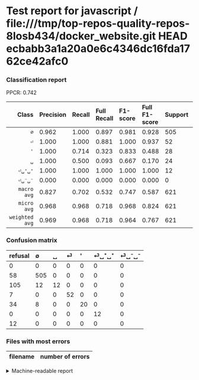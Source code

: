 # Test report for javascript / file:///tmp/top-repos-quality-repos-8losb434/docker_website.git HEAD ecbabb3a1a20a0e6c4346dc16fda1762ce42afc0

### Classification report

PPCR: 0.742

| Class | Precision | Recall | Full Recall | F1-score | Full F1-score | Support | Full Support | PPCR |
|------:|:----------|:-------|:------------|:---------|:---------|:--------|:-------------|:-----|
| `∅` | 0.962| 1.000| 0.897| 0.981| 0.928| 505| 563| 0.897 |
| `⏎` | 1.000| 1.000| 0.881| 1.000| 0.937| 52| 59| 0.881 |
| `'` | 1.000| 0.714| 0.323| 0.833| 0.488| 28| 62| 0.452 |
| `␣` | 1.000| 0.500| 0.093| 0.667| 0.170| 24| 129| 0.186 |
| `⏎␣⁺␣⁺` | 1.000| 1.000| 1.000| 1.000| 1.000| 12| 12| 1.000 |
| `⏎␣⁻␣⁻` | 0.000| 0.000| 0.000| 0.000| 0.000| 0| 12| 0.000 |
| `macro avg` | 0.827| 0.702| 0.532| 0.747| 0.587| 621| 837| 0.742 |
| `micro avg` | 0.968| 0.968| 0.718| 0.968| 0.824| 621| 837| 0.742 |
| `weighted avg` | 0.969| 0.968| 0.718| 0.964| 0.767| 621| 837| 0.742 |

### Confusion matrix

|refusal|  ∅| ␣| ⏎| '| ⏎␣⁺␣⁺| ⏎␣⁻␣⁻| 
|:---|:---|:---|:---|:---|:---|:---|
|0 |0 |0 |0 |0 |0 |0 |
|58 |505 |0 |0 |0 |0 |0 |
|105 |12 |12 |0 |0 |0 |0 |
|7 |0 |0 |52 |0 |0 |0 |
|34 |8 |0 |0 |20 |0 |0 |
|0 |0 |0 |0 |0 |12 |0 |
|12 |0 |0 |0 |0 |0 |0 |

### Files with most errors

| filename | number of errors|
|:----:|:-----|

<details>
    <summary>Machine-readable report</summary>
```json
{
  "cl_report": {"\u0027": {"f1-score": 0.8333333333333333, "precision": 1.0, "recall": 0.7142857142857143, "support": 28}, "macro avg": {"f1-score": 0.7467637540453075, "precision": 0.826984126984127, "recall": 0.7023809523809524, "support": 621}, "micro avg": {"f1-score": 0.9677938808373591, "precision": 0.9677938808373591, "recall": 0.9677938808373591, "support": 621}, "weighted avg": {"f1-score": 0.963812412384243, "precision": 0.9690207806149836, "recall": 0.9677938808373591, "support": 621}, "\u2205": {"f1-score": 0.9805825242718447, "precision": 0.9619047619047619, "recall": 1.0, "support": 505}, "\u23ce": {"f1-score": 1.0, "precision": 1.0, "recall": 1.0, "support": 52}, "\u23ce\u2423\u207a\u2423\u207a": {"f1-score": 1.0, "precision": 1.0, "recall": 1.0, "support": 12}, "\u23ce\u2423\u207b\u2423\u207b": {"f1-score": 0.0, "precision": 0.0, "recall": 0.0, "support": 0}, "\u2423": {"f1-score": 0.6666666666666666, "precision": 1.0, "recall": 0.5, "support": 24}},
  "cl_report_full": {"\u0027": {"f1-score": 0.4878048780487805, "precision": 1.0, "recall": 0.3225806451612903, "support": 62}, "macro avg": {"f1-score": 0.587210567412096, "precision": 0.826984126984127, "recall": 0.5323233824983927, "support": 837}, "micro avg": {"f1-score": 0.8244170096021948, "precision": 0.9677938808373591, "recall": 0.7180406212664278, "support": 837}, "weighted avg": {"f1-score": 0.7671666620954279, "precision": 0.9600386869204074, "recall": 0.7180406212664278, "support": 837}, "\u2205": {"f1-score": 0.9283088235294117, "precision": 0.9619047619047619, "recall": 0.8969804618117229, "support": 563}, "\u23ce": {"f1-score": 0.936936936936937, "precision": 1.0, "recall": 0.8813559322033898, "support": 59}, "\u23ce\u2423\u207a\u2423\u207a": {"f1-score": 1.0, "precision": 1.0, "recall": 1.0, "support": 12}, "\u23ce\u2423\u207b\u2423\u207b": {"f1-score": 0.0, "precision": 0.0, "recall": 0.0, "support": 12}, "\u2423": {"f1-score": 0.1702127659574468, "precision": 1.0, "recall": 0.09302325581395349, "support": 129}},
  "ppcr": 0.7419354838709677
}
```
</details>
